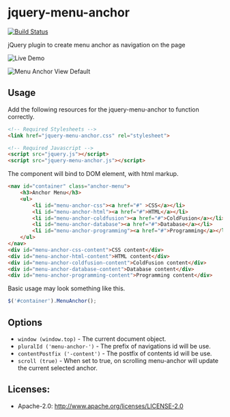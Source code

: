# jquery-menu-anchor

[![Build Status](https://travis-ci.org/maasdi/jquery-menu-anchor.svg?branch=master)](https://travis-ci.org/maasdi/jquery-menu-anchor)

jQuery plugin to create menu anchor as navigation on the page

![Live Demo][demo-url]

![Menu Anchor View Default](https://raw.githubusercontent.com/maasdi/jquery-menu-anchor/master/demo/sample.png)

## Usage
Add the following resources for the jquery-menu-anchor to function correctly.
```html
<!-- Required Stylesheets -->
<link href="jquery-menu-anchor.css" rel="stylesheet">

<!-- Required Javascript -->
<script src="jquery.js"></script>
<script src="jquery-menu-anchor.js"></script>
```

The component will bind to DOM element, with html markup.

```html
<nav id="container" class="anchor-menu">
	<h3>Anchor Menu</h3>
    <ul>
    	<li id="menu-anchor-css"><a href="#" >CSS</a></li>
        <li id="menu-anchor-html"><a href="#">HTML</a></li>
        <li id="menu-anchor-coldfusion"><a href="#">ColdFusion</a></li>
        <li id="menu-anchor-database"><a href="#">Database</a></li>
        <li id="menu-anchor-programming"><a href="#">Programming</a></li>
    </ul>
</nav>
<div id="menu-anchor-css-content">CSS content</div>
<div id="menu-anchor-html-content">HTML content</div>
<div id="menu-anchor-coldfusion-content">ColdFusion content</div>
<div id="menu-anchor-database-content">Database content</div>
<div id="menu-anchor-programming-content">Programming content</div>
```

Basic usage may look something like this.

```javascript
$('#container').MenuAnchor();
```

## Options
* `window (window.top)` - The current document object.
* `pluralId ('menu-anchor-')` - The prefix of navigations id will be use.
* `contentPostfix ('-content')` - The postfix of contents id will be use.
* `scroll (true)` - When set to true, on scrolling menu-anchor will update the current selected anchor.

## Licenses:
* Apache-2.0: http://www.apache.org/licenses/LICENSE-2.0

[demo-url]: https://maasdi.github.io/jquery-menu-anchor
